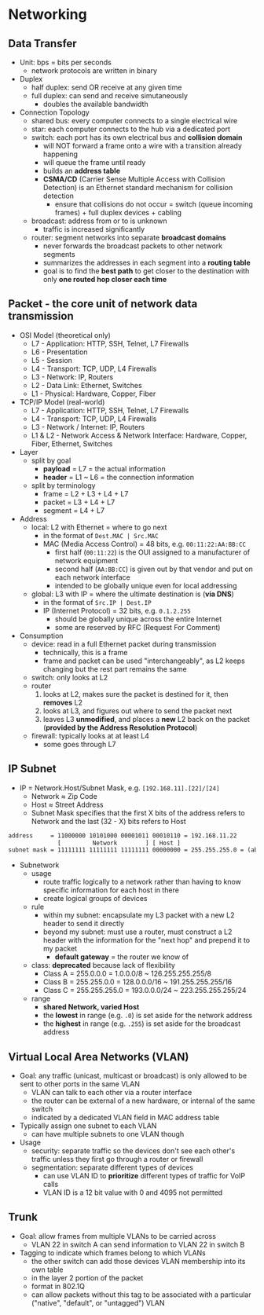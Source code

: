 # Networking
## Data Transfer
* Unit: bps = bits per seconds
  * network protocols are written in binary
* Duplex
  * half duplex: send OR receive at any given time
  * full duplex: can send and receive simutaneously
    * doubles the available bandwidth
* Connection Topology
  * shared bus: every computer connects to a single electrical wire
  * star: each computer connects to the hub via a dedicated port
  * switch: each port has its own electrical bus and **collision domain**
    * will NOT forward a frame onto a wire with a transition already happening
    * will queue the frame until ready
    * builds an **address table**
    * **CSMA/CD** (Carrier Sense Multiple Access with Collision Detection) is an Ethernet standard mechanism for collision detection
      * ensure that collisions do not occur = switch (queue incoming frames) + full duplex devices + cabling
  * broadcast: address from or to is unknown
    * traffic is increased significantly
  * router: segment networks into separate **broadcast domains**
    * never forwards the broadcast packets to other network segments
    * summarizes the addresses in each segment into a **routing table**
    * goal is to find the **best path** to get closer to the destination with only **one routed hop closer each time**

## Packet - the core unit of network data transmission
* OSI Model (theoretical only)
  * L7 - Application: HTTP, SSH, Telnet, L7 Firewalls
  * L6 - Presentation
  * L5 - Session
  * L4 - Transport: TCP, UDP, L4 Firewalls
  * L3 - Network: IP, Routers
  * L2 - Data Link: Ethernet, Switches
  * L1 - Physical: Hardware, Copper, Fiber
* TCP/IP Model (real-world)
  * L7 - Application: HTTP, SSH, Telnet, L7 Firewalls
  * L4 - Transport: TCP, UDP, L4 Firewalls
  * L3 - Network / Internet: IP, Routers
  * L1 & L2 - Network Access & Network Interface: Hardware, Copper, Fiber, Ethernet, Switches
* Layer
  * split by goal
    * **payload** = L7 = the actual information
    * **header** = L1 ~ L6 = the connection information
  * split by terminology
    * frame = L2 + L3 + L4 + L7
    * packet = L3 + L4 + L7
    * segment = L4 + L7
* Address
  * local: L2 with Ethernet = where to go next
    * in the format of `Dest.MAC | Src.MAC`
    * MAC (Media Access Control) = 48 bits, e.g. `00:11:22:AA:BB:CC`
      * first half (`00:11:22`) is the OUI assigned to a manufacturer of network equipment
      * second half (`AA:BB:CC`) is given out by that vendor and put on each network interface
      * intended to be globally unique even for local addressing
  * global: L3 with IP = where the ultimate destination is (**via DNS**)
    * in the format of `Src.IP | Dest.IP`
    * IP (Internet Protocol) = 32 bits, e.g. `0.1.2.255`
      * should be globally unique across the entire Internet
      * some are reserved by RFC (Request For Comment)
* Consumption
  * device: read in a full Ethernet packet during transmission
    * technically, this is a frame
    * frame and packet can be used "interchangeably", as L2 keeps changing but the rest part remains the same
  * switch: only looks at L2
  * router
     1. looks at L2, makes sure the packet is destined for it, then **removes** L2
     2. looks at L3, and figures out where to send the packet next
     3. leaves L3 **unmodified**, and places a **new** L2 back on the packet (**provided by the Address Resolution Protocol**)
  * firewall: typically looks at at least L4
    * some goes through L7

## IP Subnet
* IP = Network.Host/Subnet Mask, e.g. `[192.168.11].[22]/[24]`
  * Network ≈ Zip Code
  * Host ≈ Street Address
  * Subnet Mask specifies that the first X bits of the address refers to Network and the last (32 - X) bits refers to Host
```txt
address     = 11000000 10101000 00001011 00010110 = 192.168.11.22
              [         Network        ] [ Host ]
subnet mask = 11111111 11111111 11111111 00000000 = 255.255.255.0 = (abbreviatedly) /24
```
* Subnetwork
  * usage
    * route traffic logically to a network rather than having to know specific information for each host in there
    * create logical groups of devices
  * rule
    * within my subnet: encapsulate my L3 packet with a new L2 header to send it directly
    * beyond my subnet: must use a router, must construct a L2 header with the information for the "next hop" and prepend it to my packet
      * **default gateway** = the router we know of
  * class: **deprecated** because lack of flexibility
    * Class A = 255.0.0.0 = 1.0.0.0/8 ~ 126.255.255.255/8
    * Class B = 255.255.0.0 = 128.0.0.0/16 ~ 191.255.255.255/16
    * Class C = 255.255.255.0 = 193.0.0.0/24 ~ 223.255.255.255/24
  * range
    * **shared Network, varied Host**
    * the **lowest** in range (e.g. `.0`) is set aside for the network address
    * the **highest** in range (e.g. `.255`) is set aside for the broadcast address

## Virtual Local Area Networks (VLAN)
* Goal: any traffic (unicast, multicast or broadcast) is only allowed to be sent to other ports in the same VLAN
  * VLAN can talk to each other via a router interface
  * the router can be external of a new hardware, or internal of the same switch
  * indicated by a dedicated VLAN field in MAC address table
* Typically assign one subnet to each VLAN
  * can have multiple subnets to one VLAN though
* Usage
  * security: separate traffic so the devices don't see each other's traffic unless they first go through a router or firewall
  * segmentation: separate different types of devices
    * can use VLAN ID to **prioritize** different types of traffic for VoIP calls
    * VLAN ID is a 12 bit value with 0 and 4095 not permitted

## Trunk
* Goal: allow frames from multiple VLANs to be carried across
  * VLAN 22 in switch A can send information to VLAN 22 in switch B
* Tagging to indicate which frames belong to which VLANs
  * the other switch can add those devices VLAN membership into its own table
  * in the layer 2 portion of the packet
  * format in 802.1Q
  * can allow packets without this tag to be associated with a particular ("native", "default", or "untagged") VLAN
